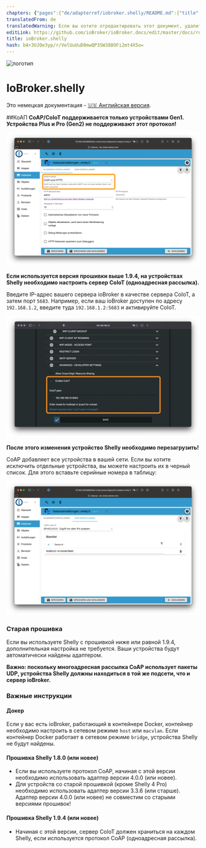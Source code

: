```yaml
---
chapters: {"pages":{"de/adapterref/iobroker.shelly/README.md":{"title":{"de":"ioBroker.shelly"},"content":"de/adapterref/iobroker.shelly/README.md"},"de/adapterref/iobroker.shelly/protocol-coap.md":{"title":{"de":"ioBroker.shelly"},"content":"de/adapterref/iobroker.shelly/protocol-coap.md"},"de/adapterref/iobroker.shelly/protocol-mqtt.md":{"title":{"de":"ioBroker.shelly"},"content":"de/adapterref/iobroker.shelly/protocol-mqtt.md"},"de/adapterref/iobroker.shelly/restricted-login.md":{"title":{"de":"ioBroker.shelly"},"content":"de/adapterref/iobroker.shelly/restricted-login.md"},"de/adapterref/iobroker.shelly/state-changes.md":{"title":{"de":"ioBroker.shelly"},"content":"de/adapterref/iobroker.shelly/state-changes.md"},"de/adapterref/iobroker.shelly/faq.md":{"title":{"de":"ioBroker.shelly"},"content":"de/adapterref/iobroker.shelly/faq.md"},"de/adapterref/iobroker.shelly/debug.md":{"title":{"de":"ioBroker.shelly"},"content":"de/adapterref/iobroker.shelly/debug.md"}}}
translatedFrom: de
translatedWarning: Если вы хотите отредактировать этот документ, удалите поле «translationFrom», в противном случае этот документ будет снова автоматически переведен
editLink: https://github.com/ioBroker/ioBroker.docs/edit/master/docs/ru/adapterref/iobroker.shelly/protocol-coap.md
title: ioBroker.shelly
hash: bA+3UJOe3yp/r/VelUuUuD8mwQP3SW388OFi2mt4X5o=
---
```

![логотип](../../../de/admin/shelly.png)

# IoBroker.shelly
Это немецкая документация - [🇺🇸 Английская версия](../en/protocol-coap.md).

##КоАП
**CoAP/CoIoT поддерживается только устройствами Gen1. Устройства Plus и Pro (Gen2) не поддерживают этот протокол!**

![iobroker_general_coap](../../../de/adapterref/iobroker.shelly/img/iobroker_general_coap.png)

**Если используется версия прошивки выше 1.9.4, на устройствах Shelly необходимо настроить сервер CoIoT (одноадресная рассылка).**

Введите IP-адрес вашего сервера ioBroker в качестве сервера CoIoT, а затем порт `5683`. Например, если ваш ioBroker доступен по адресу `192.168.1.2`, введите туда `192.168.1.2:5683` и активируйте CoIoT.

![shelly_coap](../../../de/adapterref/iobroker.shelly/img/shelly_coap.png)

**После этого изменения устройство Shelly необходимо перезагрузить!**

CoAP добавляет все устройства в вашей сети. Если вы хотите исключить отдельные устройства, вы можете настроить их в черный список. Для этого вставьте серийные номера в таблицу:

![iobroker_coap](../../../de/adapterref/iobroker.shelly/img/iobroker_coap.png)

### Старая прошивка
Если вы используете Shelly с прошивкой ниже или равной 1.9.4, дополнительная настройка не требуется. Ваши устройства будут автоматически найдены адаптером.

**Важно: поскольку многоадресная рассылка CoAP использует пакеты UDP, устройства Shelly должны находиться в той же подсети, что и сервер ioBroker.**

### Важные инструкции
#### Докер
Если у вас есть ioBroker, работающий в контейнере Docker, контейнер необходимо настроить в сетевом режиме `host` или `macvlan`. Если контейнер Docker работает в сетевом режиме `bridge`, устройства Shelly не будут найдены.

#### Прошивка Shelly 1.8.0 (или новее)
- Если вы используете протокол CoAP, начиная с этой версии необходимо использовать адаптер версии 4.0.0 (или новее).
- Для устройств со старой прошивкой (кроме Shelly 4 Pro) необходимо использовать адаптер версии 3.3.6 (или старше). Адаптер версии 4.0.0 (или новее) не совместим со старыми версиями прошивок!

#### Прошивка Shelly 1.9.4 (или новее)
- Начиная с этой версии, сервер CoIoT должен храниться на каждом Shelly, если используется протокол CoAP (одноадресная рассылка).